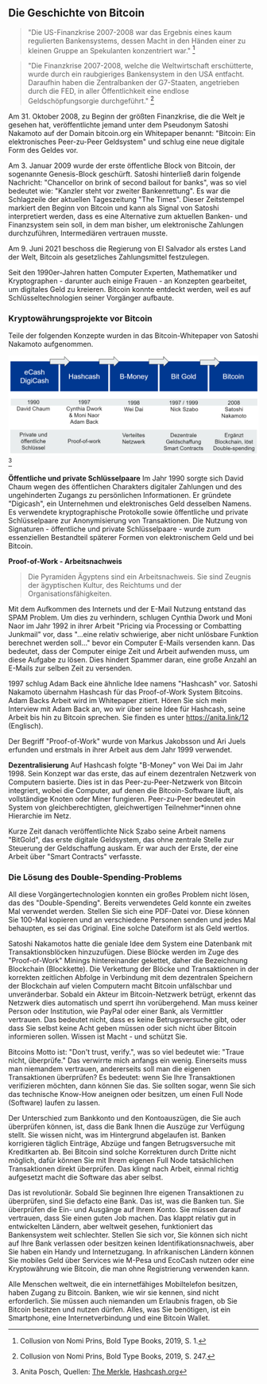 ## Die Geschichte von Bitcoin
>"Die US-Finanzkrise 2007-2008 war das Ergebnis eines kaum regulierten Bankensystems, dessen Macht in den Händen einer zu kleinen Gruppe an Spekulanten konzentriert war." [^20]

>"Die Finanzkrise 2007-2008, welche die Weltwirtschaft erschütterte, wurde durch ein raubgieriges Bankensystem in den USA entfacht. Daraufhin haben die Zentralbanken der G7-Staaten, angetrieben durch die FED, in aller Öffentlichkeit eine endlose Geldschöpfungsorgie durchgeführt." [^21]

Am 31. Oktober 2008, zu Beginn der größten Finanzkrise, die die Welt je gesehen hat, veröffentlichte jemand unter dem Pseudonym Satoshi Nakamoto auf der Domain bitcoin.org ein Whitepaper benannt: "Bitcoin: Ein elektronisches Peer-zu-Peer Geldsystem" und schlug eine neue digitale Form des Geldes vor.

Am 3. Januar 2009 wurde der erste öffentliche Block von Bitcoin, der sogenannte Genesis-Block geschürft. Satoshi hinterließ darin folgende Nachricht: "Chancellor on brink of second bailout for banks", was so viel bedeutet wie: "Kanzler steht vor zweiter Bankenrettung". Es war die Schlagzeile der aktuellen Tageszeitung "The Times". Dieser Zeitstempel markiert den Beginn von Bitcoin und kann als Signal von Satoshi interpretiert werden, dass es eine Alternative zum aktuellen Banken- und Finanzsystem sein soll, in dem man bisher, um elektronische Zahlungen durchzuführen, Intermediären vertrauen musste.

Am 9. Juni 2021 beschoss die Regierung von El Salvador als erstes Land der Welt, Bitcoin als gesetzliches Zahlungsmittel festzulegen.

Seit den 1990er-Jahren hatten Computer Experten, Mathematiker und Kryptographen - darunter auch einige Frauen - an Konzepten gearbeitet, um digitales Geld zu kreieren. Bitcoin konnte entdeckt werden, weil es auf Schlüsseltechnologien seiner Vorgänger aufbaute.

### Kryptowährungsprojekte vor Bitcoin
Teile der folgenden Konzepte wurden in das Bitcoin-Whitepaper von Satoshi Nakamoto aufgenommen. 

![Kryptowährungsprojekte vor Bitcoin](assets/_History-of-Bitcoin.png)[^22]

**Öffentliche und private Schlüsselpaare**
Im Jahr 1990 sorgte sich David Chaum wegen des öffentlichen Charakters digitaler Zahlungen und des ungehinderten Zugangs zu persönlichen Informationen. Er gründete "Digicash", ein Unternehmen und elektronisches Geld desselben Namens. Es verwendete kryptographische Protokolle sowie öffentliche und private Schlüsselpaare zur Anonymisierung von Transaktionen. Die Nutzung von Signaturen - öffentliche und private Schlüsselpaare - wurde zum essenziellen Bestandteil späterer Formen von elektronischem Geld und bei Bitcoin. 

**Proof-of-Work - Arbeitsnachweis**
> Die Pyramiden Ägyptens sind ein Arbeitsnachweis. Sie sind Zeugnis der ägyptischen Kultur, des Reichtums und der Organisationsfähigkeiten.

Mit dem Aufkommen des Internets und der E-Mail Nutzung entstand das SPAM Problem. Um dies zu verhindern, schlugen Cynthia Dwork und Moni Naor im Jahr 1992 in ihrer Arbeit "Pricing via Processing or Combatting Junkmail" vor, dass "...eine relativ schwierige, aber nicht unlösbare Funktion berechnet werden soll..." bevor ein Computer E-Mails versenden kann. Das bedeutet, dass der Computer einige Zeit und Arbeit aufwenden muss, um diese Aufgabe zu lösen. Dies hindert Spammer daran, eine große Anzahl an E-Mails zur selben Zeit zu versenden.

1997 schlug Adam Back eine ähnliche Idee namens "Hashcash" vor. Satoshi Nakamoto übernahm Hashcash für das Proof-of-Work System Bitcoins. Adam Backs Arbeit wird im Whitepaper zitiert. Hören Sie sich mein Interview mit Adam Back an, wo wir über seine Idee für Hashcash, seine Arbeit bis hin zu Bitcoin sprechen. Sie finden es unter https://anita.link/12 (Englisch).

Der Begriff "Proof-of-Work" wurde von Markus Jakobsson und Ari Juels erfunden und erstmals in ihrer Arbeit aus dem Jahr 1999 verwendet.

**Dezentralisierung**
Auf Hashcash folgte "B-Money" von Wei Dai im Jahr 1998. Sein Konzept war das erste, das auf einem dezentralen Netzwerk von Computern basierte. Dies ist in das Peer-zu-Peer-Netzwerk von Bitcoin integriert, wobei die Computer, auf denen die Bitcoin-Software läuft, als vollständige Knoten oder Miner fungieren. Peer-zu-Peer bedeutet ein System von gleichberechtigten, gleichwertigen Teilnehmer*innen ohne Hierarchie im Netz.

Kurze Zeit danach veröffentlichte Nick Szabo seine Arbeit namens "BitGold", das erste digitale Geldsystem, das ohne zentrale Stelle zur Steuerung der Geldschaffung auskam. Er war auch der Erste, der eine Arbeit über "Smart Contracts" verfasste. 

### Die Lösung des Double-Spending-Problems
All diese Vorgängertechnologien konnten ein großes Problem nicht lösen, das des "Double-Spending". Bereits verwendetes Geld konnte ein zweites Mal verwendet werden. Stellen Sie sich eine PDF-Datei vor. Diese können Sie 100-Mal kopieren und an verschiedene Personen senden und jedes Mal behaupten, es sei das Original. Eine solche Dateiform ist als Geld wertlos. 

Satoshi Nakamotos hatte die geniale Idee dem System eine Datenbank mit Transaktionsblöcken hinzuzufügen. Diese Blöcke werden im Zuge des "Proof-of-Work" Minings hintereinander gekettet, daher die Bezeichnung Blockchain (Blockkette). Die Verkettung der Blöcke und Transaktionen in der korrekten zeitlichen Abfolge in Verbindung mit dem dezentralen Speichern der Blockchain auf vielen Computern macht Bitcoin unfälschbar und unveränderbar. Sobald ein Akteur im Bitcoin-Netzwerk betrügt, erkennt das Netzwerk dies automatisch und sperrt ihn vorübergehend. Man muss keiner Person oder Institution, wie PayPal oder einer Bank, als Vermittler vertrauen. Das bedeutet nicht, dass es keine Betrugsversuche gibt, oder dass Sie selbst keine Acht geben müssen oder sich nicht über Bitcoin informieren sollen. Wissen ist Macht - und schützt Sie.

Bitcoins Motto ist: "Don't trust, verify.", was so viel bedeutet wie: "Traue nicht, überprüfe." Das verwirrte mich anfangs ein wenig. Einerseits muss man niemandem vertrauen, andererseits soll man die eigenen Transaktionen überprüfen? Es bedeutet: wenn Sie Ihre Transaktionen verifizieren möchten, dann können Sie das. Sie sollten sogar, wenn Sie sich das technische Know-How aneignen oder besitzen, um einen Full Node (Software) laufen zu lassen. 

Der Unterschied zum Bankkonto und den Kontoauszügen, die Sie auch überprüfen können, ist, dass die Bank Ihnen die Auszüge zur Verfügung stellt. Sie wissen nicht, was im Hintergrund abgelaufen ist. Banken korrigieren täglich Einträge, Abzüge und fangen Betrugsversuche mit Kreditkarten ab. Bei Bitcoin sind solche Korrekturen durch Dritte nicht möglich, dafür können Sie mit Ihrem eigenen Full Node tatsächlichen Transaktionen direkt überprüfen. Das klingt nach Arbeit, einmal richtig aufgesetzt macht die Software das aber selbst.

Das ist revolutionär. Sobald Sie beginnen Ihre eigenen Transaktionen zu überprüfen, sind Sie defacto eine Bank. Das ist, was die Banken tun. Sie überprüfen die Ein- und Ausgänge auf Ihrem Konto. Sie müssen darauf vertrauen, dass Sie einen guten Job machen. Das klappt relativ gut in entwickelten Ländern, aber weltweit gesehen, funktioniert das Bankensystem weit schlechter. Stellen Sie sich vor, Sie können sich nicht auf Ihre Bank verlassen oder besitzen keinen Identifikationsnachweis, aber Sie haben ein Handy und Internetzugang. In afrikanischen Ländern können Sie mobiles Geld über Services wie M-Pesa und EcoCash nutzen oder eine Kryptowährung wie Bitcoin, die man ohne Registrierung verwenden kann. 

Alle Menschen weltweit, die ein internetfähiges Mobiltelefon besitzen, haben Zugang zu Bitcoin. Banken, wie wir sie kennen, sind nicht erforderlich. Sie müssen auch niemanden um Erlaubnis fragen, ob Sie Bitcoin besitzen und nutzen dürfen. Alles, was Sie benötigen, ist ein Smartphone, eine Internetverbindung und eine Bitcoin Wallet.

[^20]: Collusion von Nomi Prins, Bold Type Books, 2019, S. 1.

[^21]: Collusion von Nomi Prins, Bold Type Books, 2019, S. 247.

[^22]: Anita Posch, Quellen: [The Merkle](https://themerkle.com/top-4-cryptocurrency-projects-created-ahead-of-bitcoin/), [Hashcash.org](http://www.hashcash.org/bitcoin/)
